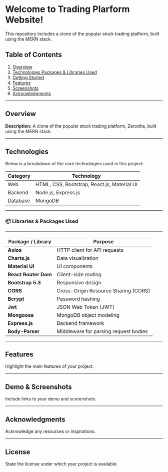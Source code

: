 # Welcome to Trading Plarform Website!  
This repository includes a clone of the popular stock trading platform, built using the MERN stack.

## Table of Contents
1. [Overview](#overview)
2. [Technologies Packages & Libraries Used](#technologies)
3. [Getting Started](#getting-started)
4. [Features](#features)
5. [Screenshots](#demo--screenshots)
6. [Acknowledgments](#acknowledgments)


---

## Overview
**Description:** A clone of the popular stock trading platform, Zerodha, built using the MERN stack.

---

## Technologies
Below is a breakdown of the core technologies used in this project:



| Category     | Technology     |
|--------------|----------------|
| Web          | HTML, CSS, Bootstrap, React.js, Material UI |
| Backend      | Node.js, Express.js |
| Database     | MongoDB        |



---

### 📦 Libraries & Packages Used



---


| Package / Library    | Purpose |
| -------------------- | ------- |
| **Axios**            | HTTP client for API requests |
| **Charts.js**        | Data visualization |
| **Material UI**      | UI components |
| **React Router Dom** | Client-side routing |
| **Bootstrap 5.3**    | Responsive design |
| **CORS**             | Cross-Origin Resource Sharing (CORS) |
| **Bcrypt**           | Password hashing |
| **Jwt**              | JSON Web Token (JWT) |
| **Mongoose**         | MongoDB object modeling |
| **Express.js**       | Backend framework |
| **Body-Parser**      | Middleware for parsing request bodies |

---

## Features
Highlight the main features of your project.

---

## Demo & Screenshots
Include links to your demo and screenshots.

---

## Acknowledgments
Acknowledge any resources or inspirations.

---

## License
State the license under which your project is available.
